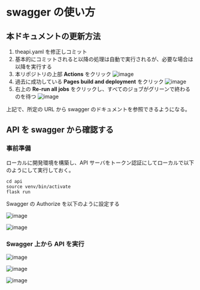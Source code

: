# swagger の使い方

## 本ドキュメントの更新方法

1. theapi.yaml を修正しコミット
1. 基本的にコミットされると以降の処理は自動で実行されるが、必要な場合は以降を実行する
1. 本リポジトリの上部 **Actions** をクリック
![image](https://user-images.githubusercontent.com/56060104/183226452-19b72aa5-9b27-4f73-ad36-75df238cb7d8.png)
1. 過去に成功している **Pages build and deployment** をクリック
![image](https://user-images.githubusercontent.com/56060104/183226502-2335d6f3-43ba-4f75-a4fe-7315147ff7e1.png)
1. 右上の **Re-run all jobs** をクリックし、すべてのジョブがグリーンで終わるのを待つ
![image](https://user-images.githubusercontent.com/56060104/183226574-eb130f82-3a25-49f3-9557-33a89d147eb0.png)

上記で、所定の URL から swagger のドキュメントを参照できるようになる。

## API を swagger から確認する

### 事前準備

ローカルに開発環境を構築し、API サーバをトークン認証にしてローカルで以下のようにして実行しておく。
```
cd api
source venv/bin/activate
flask run
```
Swagger の Authorize を以下のように設定する

![image](https://user-images.githubusercontent.com/56060104/184055536-500b6faf-ae05-4a55-8d3e-bc5187da000d.png)

![image](https://user-images.githubusercontent.com/56060104/184055634-d96ade53-187b-495a-8778-6717838b106d.png)

### Swagger 上から API を実行

![image](https://user-images.githubusercontent.com/56060104/184055726-ca28b27c-7509-4439-843f-bd39adef4e52.png)

![image](https://user-images.githubusercontent.com/56060104/184055770-0c90188f-5ece-42c0-9d52-78a47684ec75.png)

![image](https://user-images.githubusercontent.com/56060104/184055830-b372f3b3-b585-4d03-a4f9-e2a3febd16b5.png)

